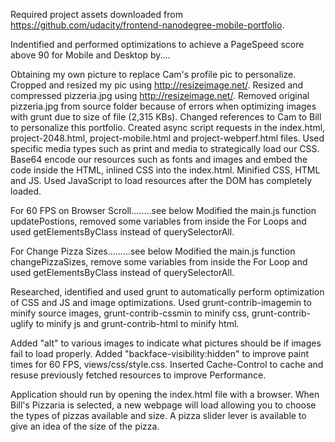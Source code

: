 Required project assets downloaded from https://github.com/udacity/frontend-nanodegree-mobile-portfolio.

Indentified and performed optimizations to achieve a PageSpeed score above 90 for Mobile and Desktop by....

Obtaining my own picture to replace Cam's profile pic to personalize.
Cropped and resized my pic using http://resizeimage.net/.
Resized and compressed pizzeria.jpg using http://resizeimage.net/.
Removed original pizzeria.jpg from source folder because of errors when optimizing images with grunt due to size of file (2,315 KBs).
Changed references to Cam to Bill to personalize this portfolio.
Created async script requests in the index.html, project-2048.html, project-mobile.html and project-webperf.html files.
Used specific media types such as print and media to strategically load our CSS.
Base64 encode our resources such as fonts and images and embed the code inside the HTML, inlined CSS into the index.html.
Minified CSS, HTML and JS.
Used JavaScript to load resources after the DOM has completely loaded.

For 60 FPS on Browser Scroll........see below
Modified the main.js function updatePostions, removed some variables from inside the For Loops and used getElementsByClass instead of querySelectorAll.

For Change Pizza Sizes.........see below
Modified the main.js function changePizzaSizes, remove some variables from inside the For Loop and used getElementsByClass instead of querySelectorAll.

Researched, identified and used grunt to automatically perform optimization of CSS and JS and image optimizations.  Used grunt-contrib-imagemin to minify
source images, grunt-contrib-cssmin to minify css, grunt-contrib-uglify to minify js and grunt-contrib-html to minify html.

Added "alt" to various images to indicate what pictures should be if images fail to load properly.
Added "backface-visibility:hidden" to improve paint times for 60 FPS, views/css/style.css.
Inserted Cache-Control to cache and resuse previously fetched resources to improve Performance.

Application should run by opening the index.html file with a browser.
When Bill's Pizzaria is selected, a new webpage will load allowing you to choose the types of pizzas available and size.  A pizza slider lever is available to 
give an idea of the size of the pizza.
